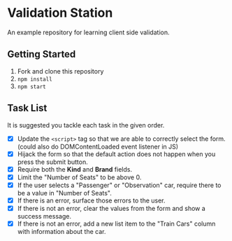 # Validation Station

An example repository for learning client side validation.

## Getting Started

1. Fork and clone this repository
1. `npm install`
1. `npm start`

## Task List

It is suggested you tackle each task in the given order.

- [x] Update the `<script>` tag so that we are able to correctly select the form. (could also do DOMContentLoaded event listener in JS)
- [x] Hijack the form so that the default action does not happen when you press the submit button.
- [x] Require both the **Kind** and **Brand** fields.
- [x] Limit the "Number of Seats" to be above 0.
- [x] If the user selects a "Passenger" or "Observation" car, require there to be a value in "Number of Seats".
- [x] If there is an error, surface those errors to the user.
- [x] If there is not an error, clear the values from the form and show a success message.
- [x] If there is not an error, add a new list item to the "Train Cars" column with information about the car.
